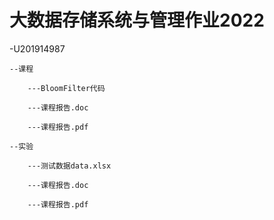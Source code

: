# 大数据存储系统与管理作业2022

-U201914987

	--课程

		---BloomFilter代码

		---课程报告.doc

		---课程报告.pdf

	--实验

		---测试数据data.xlsx

		---课程报告.doc

		---课程报告.pdf
